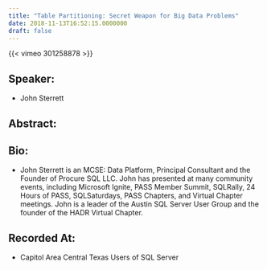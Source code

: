 ```yaml
---
title: "Table Partitioning: Secret Weapon for Big Data Problems"
date: 2018-11-13T16:52:15.0000000
draft: false
---
```


{{< vimeo 301258878 >}}

## Speaker:

 - John Sterrett

## Abstract:



## Bio:

 - <p>John Sterrett is an MCSE: Data Platform, Principal Consultant and the Founder of Procure SQL LLC.  John has presented at many community events, including Microsoft Ignite, PASS Member Summit, SQLRally, 24 Hours of PASS, SQLSaturdays, PASS Chapters, and Virtual Chapter meetings. John is a leader of the Austin SQL Server User Group and the founder of the HADR Virtual Chapter.</p>

## Recorded At:

 - Capitol Area Central Texas Users of SQL Server

